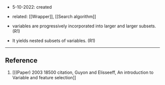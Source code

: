 - 5-10-2022: created

- related: [[Wrapper]], [[Search algorithm]]
- variables are progressively incorporated into larger and larger subsets. (R1)
- It yields nested subsets of variables.  (R1)




---
## Reference
1. [[(Paper) 2003  18500 citation, Guyon and Elisseeff, An introduction to Variable and feature selection]]